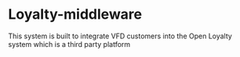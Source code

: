 # Loyalty-middleware
This system is built to integrate VFD customers into the Open Loyalty system which is a third party platform
